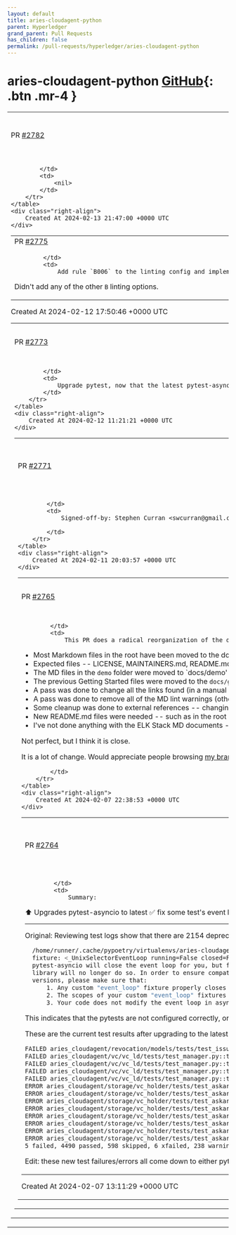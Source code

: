```yaml
---
layout: default
title: aries-cloudagent-python
parent: Hyperledger
grand_parent: Pull Requests
has_children: false
permalink: /pull-requests/hyperledger/aries-cloudagent-python
---
```


# aries-cloudagent-python <span class="fs-3 right-align">[GitHub](https://github.com/hyperledger/aries-cloudagent-python){: .btn .mr-4 }</span>


<div>
    <table>
        <tr>
            <td>
                PR <a href="https://github.com/hyperledger/aries-cloudagent-python/pull/2782" class=".btn">#2782</a>
            </td>
            <td>
                <b>
                    Anoncreds revoke and publish-revocations endorsement
                </b>
            </td>
        </tr>
        <tr>
            <td>
                
            </td>
            <td>
                <nil>
            </td>
        </tr>
    </table>
    <div class="right-align">
        Created At 2024-02-13 21:47:00 +0000 UTC
    </div>
</div>

<div>
    <table>
        <tr>
            <td>
                PR <a href="https://github.com/hyperledger/aries-cloudagent-python/pull/2775" class=".btn">#2775</a>
            </td>
            <td>
                <b>
                    Implement B006 rule
                </b>
            </td>
        </tr>
        <tr>
            <td>
                
            </td>
            <td>
                Add rule `B006` to the linting config and implements it by creating empty objects in the functions when the parameter is None.

Didn't add any of the other `B` linting options.
            </td>
        </tr>
    </table>
    <div class="right-align">
        Created At 2024-02-12 17:50:46 +0000 UTC
    </div>
</div>

<div>
    <table>
        <tr>
            <td>
                PR <a href="https://github.com/hyperledger/aries-cloudagent-python/pull/2773" class=".btn">#2773</a>
            </td>
            <td>
                <b>
                    :arrow_up: Upgrade pytest to 8.0
                </b>
            </td>
        </tr>
        <tr>
            <td>
                
            </td>
            <td>
                Upgrade pytest, now that the latest pytest-asyncio release supports pytest 8
            </td>
        </tr>
    </table>
    <div class="right-align">
        Created At 2024-02-12 11:21:21 +0000 UTC
    </div>
</div>

<div>
    <table>
        <tr>
            <td>
                PR <a href="https://github.com/hyperledger/aries-cloudagent-python/pull/2771" class=".btn">#2771</a>
            </td>
            <td>
                <b>
                    Tweaks to MD files to enable aca-py.org publishing
                </b>
            </td>
        </tr>
        <tr>
            <td>
                
            </td>
            <td>
                Signed-off-by: Stephen Curran <swcurran@gmail.com>

            </td>
        </tr>
    </table>
    <div class="right-align">
        Created At 2024-02-11 20:03:57 +0000 UTC
    </div>
</div>

<div>
    <table>
        <tr>
            <td>
                PR <a href="https://github.com/hyperledger/aries-cloudagent-python/pull/2765" class=".btn">#2765</a>
            </td>
            <td>
                <b>
                    Reorganize the ACA-Py Documentation Files
                </b>
            </td>
        </tr>
        <tr>
            <td>
                
            </td>
            <td>
                This PR does a radical reorganization of the documents in the ACA-Py repository. The following is a summary of the changes:

- Most Markdown files in the root have been moved to the docs folder, and organized into folders that match those used on the [https://aca-py.org](https://aca-py.org) -- demo, gettingStarted, testing, deploying, etc.
- Expected files -- LICENSE, MAINTAINERS.md, README.md and the like were left in the root folder.
- The MD files in the `demo` folder were moved to `docs/demo' and a new README.md file added pointing to those.
- The previous Getting Started files were moved to the `docs/gettingStarted` folders.
- A pass was done to change all the links found (in a manual pass...) to be relative links and to the new location of the files.
- A pass was done to remove all of the MD lint warnings (other than spelling of ACA-Py/Aries/SSI terms).
- Some cleanup was done to external references -- changing references from greenlight ledger to BCovrin test, eliminating some references to old demos, adding references to the Traction Tutorial.
- New README.md files were needed -- such as in the root of the `docs` folder with pointers to guidance for maintaining both the ReadTheDocs documentation and the [https://aca-py.org](https://aca-py.org) documentation.
- I've not done anything with the ELK Stack MD documents -- will think about what to do with those later (if anything).

Not perfect, but I think it is close.

It is a lot of change. Would appreciate people browsing [my branch](https://github.com/swcurran/aries-cloudagent-python/tree/organize-docs) in the GitHub UI to scan for issues, and report them.  Important things to note are changes that need to be made before we merge this and more general updates that are overdue and needed.

            </td>
        </tr>
    </table>
    <div class="right-align">
        Created At 2024-02-07 22:38:53 +0000 UTC
    </div>
</div>

<div>
    <table>
        <tr>
            <td>
                PR <a href="https://github.com/hyperledger/aries-cloudagent-python/pull/2764" class=".btn">#2764</a>
            </td>
            <td>
                <b>
                    ⬆️ Update pytest-asyncio to 0.23.4 
                </b>
            </td>
        </tr>
        <tr>
            <td>
                
            </td>
            <td>
                Summary: 
⬆️ Upgrades pytest-asyncio to latest
✅ fix some test's event loop scopes (also mark some tests requiring askar or bbs)
🎉  resolves 2154 deprecation warnings
___
Original:
Reviewing test logs show that there are 2154 deprecation warnings coming from across 202 test files, each reporting:
```sh
  /home/runner/.cache/pypoetry/virtualenvs/aries-cloudagent-LQSjsNdA-py3.9/lib/python3.9/site-packages/pytest_asyncio/plugin.py:451: DeprecationWarning: pytest-asyncio detected an unclosed event loop when tearing down the event_loop
  fixture: <_UnixSelectorEventLoop running=False closed=False debug=False>
  pytest-asyncio will close the event loop for you, but future versions of the
  library will no longer do so. In order to ensure compatibility with future
  versions, please make sure that:
      1. Any custom "event_loop" fixture properly closes the loop after yielding it
      2. The scopes of your custom "event_loop" fixtures do not overlap
      3. Your code does not modify the event loop in async fixtures or tests
```

This indicates that the pytests are not configured correctly, or at least not in an up-to-date way.

These are the current test results after upgrading to the latest pytest-asyncio version
```sh
FAILED aries_cloudagent/revocation/models/tests/test_issuer_rev_reg_record.py::TestIssuerRevRegRecord::test_fix_ledger_entry - TypeError: the JSON object must be str, bytes or bytearray, not MagicMock
FAILED aries_cloudagent/vc/vc_ld/tests/test_manager.py::test_issue - pyld.jsonld.JsonLdError: ('Could not expand input before compaction.',)
FAILED aries_cloudagent/vc/vc_ld/tests/test_manager.py::test_issue_ed25519_2020 - pyld.jsonld.JsonLdError: ('Could not expand input before compaction.',)
FAILED aries_cloudagent/vc/vc_ld/tests/test_manager.py::test_issue_bbs - TypeError: sequence item 1: expected a bytes-like object, MagicMock found
FAILED aries_cloudagent/vc/vc_ld/tests/test_manager.py::test_store - pyld.jsonld.JsonLdError: ('Could not expand input before compaction.',)
ERROR aries_cloudagent/storage/vc_holder/tests/test_askar_vc_holder.py::TestAskarVCHolder::test_repr - TypeError: catching classes that do not inherit from BaseException is not allowed
ERROR aries_cloudagent/storage/vc_holder/tests/test_askar_vc_holder.py::TestAskarVCHolder::test_handle_parser_error - TypeError: catching classes that do not inherit from BaseException is not allowed
ERROR aries_cloudagent/storage/vc_holder/tests/test_askar_vc_holder.py::TestAskarVCHolder::test_sorting_vcrecord - TypeError: catching classes that do not inherit from BaseException is not allowed
ERROR aries_cloudagent/storage/vc_holder/tests/test_askar_vc_holder.py::TestAskarVCHolder::test_tag_query_valid_and_operator - TypeError: catching classes that do not inherit from BaseException is not allowed
ERROR aries_cloudagent/storage/vc_holder/tests/test_askar_vc_holder.py::TestAskarVCHolder::test_store_retrieve - TypeError: catching classes that do not inherit from BaseException is not allowed
ERROR aries_cloudagent/storage/vc_holder/tests/test_askar_vc_holder.py::TestAskarVCHolder::test_delete - TypeError: catching classes that do not inherit from BaseException is not allowed
ERROR aries_cloudagent/storage/vc_holder/tests/test_askar_vc_holder.py::TestAskarVCHolder::test_search - TypeError: catching classes that do not inherit from BaseException is not allowed
ERROR aries_cloudagent/storage/vc_holder/tests/test_askar_vc_holder.py::TestAskarVCHolder::test_tag_query - TypeError: catching classes that do not inherit from BaseException is not allowed
5 failed, 4490 passed, 598 skipped, 6 xfailed, 238 warnings, 8 errors in 128.86s (0:02:08)
```

Edit: these new test failures/errors all come down to either pytest scope needing to be a higher level, or tests that should be marked "to skip" (askar or bbs)
            </td>
        </tr>
    </table>
    <div class="right-align">
        Created At 2024-02-07 13:11:29 +0000 UTC
    </div>
</div>

